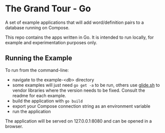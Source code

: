 # The Grand Tour - Go

A set of example applications that will add word/definition pairs to a database running on Compose.

This repo contains the apps written in Go. It is intended to run locally, for example and experimentation purposes only.

## Running the Example
To run from the command-line:
  * navigate to the example-<_db_> directory
  * some examples will just need `go get -a` to be run, others use [glide.sh](http://glide.sh/) to vendor libraries where the version needs to be fixed. Consult the readme for each example.
  * build the application with `go build`
  * export your Compose connection string as an environment variable 
  * run the application

The application will be served on 127.0.0.1:8080 and can be opened in a browser.
